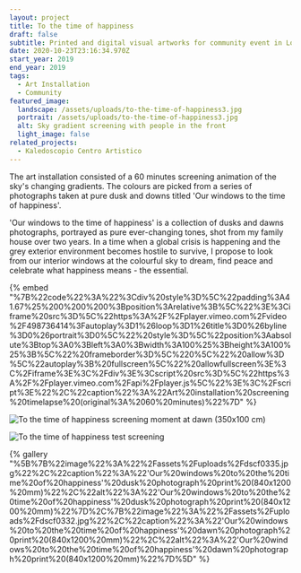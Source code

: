 ```yaml
---
layout: project
title: To the time of happiness
draft: false
subtitle: Printed and digital visual artworks for community event in London
date: 2020-10-23T23:16:34.970Z
start_year: 2019
end_year: 2019
tags:
  - Art Installation
  - Community
featured_image:
  landscape: /assets/uploads/to-the-time-of-happiness3.jpg
  portrait: /assets/uploads/to-the-time-of-happiness3.jpg
  alt: Sky gradient screening with people in the front
  light_image: false
related_projects:
  - Kaledoscopio Centro Artistico
---
```

The art installation consisted of a 60 minutes screening animation of the sky's changing gradients. The colours are picked from a series of photographs taken at pure dusk and downs titled 'Our windows to the time of happiness'.

'Our windows to the time of happiness' is a collection of dusks and dawns photographs, portrayed as pure ever-changing tones, shot from my family house over two years. In a time when a global crisis is happening and the grey exterior environment becomes hostile to survive, I propose to look from our interior windows at the colourful sky to dream, find peace and celebrate what happiness means - the essential.

{% embed "%7B%22code%22%3A%22%3Cdiv%20style%3D%5C%22padding%3A41.67%25%200%200%200%3Bposition%3Arelative%3B%5C%22%3E%3Ciframe%20src%3D%5C%22https%3A%2F%2Fplayer.vimeo.com%2Fvideo%2F498736414%3Fautoplay%3D1%26loop%3D1%26title%3D0%26byline%3D0%26portrait%3D0%5C%22%20style%3D%5C%22position%3Aabsolute%3Btop%3A0%3Bleft%3A0%3Bwidth%3A100%25%3Bheight%3A100%25%3B%5C%22%20frameborder%3D%5C%220%5C%22%20allow%3D%5C%22autoplay%3B%20fullscreen%5C%22%20allowfullscreen%3E%3C%2Fiframe%3E%3C%2Fdiv%3E%3Cscript%20src%3D%5C%22https%3A%2F%2Fplayer.vimeo.com%2Fapi%2Fplayer.js%5C%22%3E%3C%2Fscript%3E%22%2C%22caption%22%3A%22Art%20installation%20screening%20timelapse%20(original%3A%2060%20minutes)%22%7D" %}

![To the time of happiness screening moment at dawn (350x100 cm)](/assets/uploads/to-the-time-of-happiness-copy.jpg "To the time of happiness screening moment at dawn (300x100 cm)")

![To the time of happiness test screening](/assets/uploads/screen-shot-2020-01-12-at-11.24.49-am.png "To the time of happiness test screening")

{% gallery "%5B%7B%22image%22%3A%22%2Fassets%2Fuploads%2Fdscf0335.jpg%22%2C%22caption%22%3A%22'Our%20windows%20to%20the%20time%20of%20happiness'%20dusk%20photograph%20print%20(840x1200%20mm)%22%2C%22alt%22%3A%22'Our%20windows%20to%20the%20time%20of%20happiness'%20dusk%20photograph%20print%20(840x1200%20mm)%22%7D%2C%7B%22image%22%3A%22%2Fassets%2Fuploads%2Fdscf0332.jpg%22%2C%22caption%22%3A%22'Our%20windows%20to%20the%20time%20of%20happiness'%20dawn%20photograph%20print%20(840x1200%20mm)%22%2C%22alt%22%3A%22'Our%20windows%20to%20the%20time%20of%20happiness'%20dawn%20photograph%20print%20(840x1200%20mm)%22%7D%5D" %}